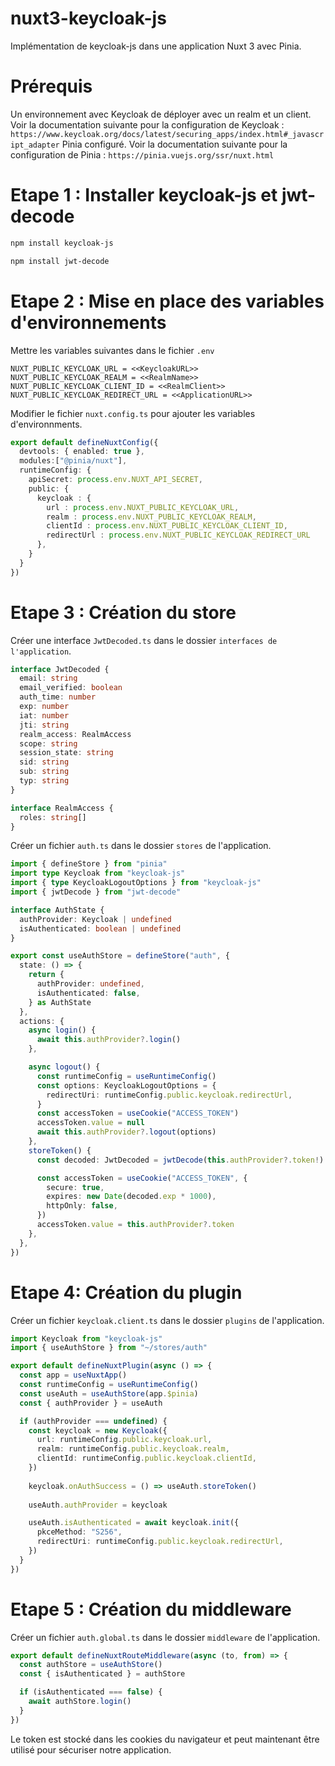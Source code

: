 # nuxt3-keycloak-js
Implémentation de keycloak-js dans une application Nuxt 3 avec Pinia.

# Prérequis
Un environnement avec Keycloak de déployer avec un realm et un client.
Voir la documentation suivante pour la configuration de Keycloak : `https://www.keycloak.org/docs/latest/securing_apps/index.html#_javascript_adapter`
Pinia configuré.
Voir la documentation suivante pour la configuration de Pinia :
`https://pinia.vuejs.org/ssr/nuxt.html`

# Etape 1 : Installer keycloak-js et jwt-decode
```bash
npm install keycloak-js
```
```bash
npm install jwt-decode
```

# Etape 2 : Mise en place des variables d'environnements
Mettre les variables suivantes dans le fichier `.env`
```
NUXT_PUBLIC_KEYCLOAK_URL = <<KeycloakURL>>
NUXT_PUBLIC_KEYCLOAK_REALM = <<RealmName>>
NUXT_PUBLIC_KEYCLOAK_CLIENT_ID = <<RealmClient>>
NUXT_PUBLIC_KEYCLOAK_REDIRECT_URL = <<ApplicationURL>>
```

Modifier le fichier `nuxt.config.ts` pour ajouter les variables d'environnments.
```ts
export default defineNuxtConfig({
  devtools: { enabled: true },
  modules:["@pinia/nuxt"],
  runtimeConfig: {
    apiSecret: process.env.NUXT_API_SECRET,
    public: {
      keycloak : {
        url : process.env.NUXT_PUBLIC_KEYCLOAK_URL,
        realm : process.env.NUXT_PUBLIC_KEYCLOAK_REALM,
        clientId : process.env.NUXT_PUBLIC_KEYCLOAK_CLIENT_ID,
        redirectUrl : process.env.NUXT_PUBLIC_KEYCLOAK_REDIRECT_URL
      },
    }
  }
})
```

# Etape 3 : Création du store
Créer une interface `JwtDecoded.ts` dans le dossier `interfaces de l'application`.
```ts
interface JwtDecoded {
  email: string
  email_verified: boolean
  auth_time: number
  exp: number
  iat: number
  jti: string
  realm_access: RealmAccess
  scope: string
  session_state: string
  sid: string
  sub: string
  typ: string
}

interface RealmAccess {
  roles: string[]
}
```
Créer un fichier `auth.ts` dans le dossier `stores` de l'application.
```ts
import { defineStore } from "pinia"
import type Keycloak from "keycloak-js"
import { type KeycloakLogoutOptions } from "keycloak-js"
import { jwtDecode } from "jwt-decode"

interface AuthState {
  authProvider: Keycloak | undefined
  isAuthenticated: boolean | undefined
}

export const useAuthStore = defineStore("auth", {
  state: () => {
    return {
      authProvider: undefined,
      isAuthenticated: false,
    } as AuthState
  },
  actions: {
    async login() {
      await this.authProvider?.login()
    },

    async logout() {
      const runtimeConfig = useRuntimeConfig()
      const options: KeycloakLogoutOptions = {
        redirectUri: runtimeConfig.public.keycloak.redirectUrl,
      }
      const accessToken = useCookie("ACCESS_TOKEN")
      accessToken.value = null
      await this.authProvider?.logout(options)
    },
    storeToken() {
      const decoded: JwtDecoded = jwtDecode(this.authProvider?.token!)

      const accessToken = useCookie("ACCESS_TOKEN", {
        secure: true,
        expires: new Date(decoded.exp * 1000),
        httpOnly: false,
      })
      accessToken.value = this.authProvider?.token
    },
  },
})
```

# Etape 4: Création du plugin
Créer un fichier `keycloak.client.ts`  dans le dossier `plugins` de l'application.
```ts
import Keycloak from "keycloak-js"
import { useAuthStore } from "~/stores/auth"

export default defineNuxtPlugin(async () => {
  const app = useNuxtApp()
  const runtimeConfig = useRuntimeConfig()
  const useAuth = useAuthStore(app.$pinia)
  const { authProvider } = useAuth

  if (authProvider === undefined) {
    const keycloak = new Keycloak({
      url: runtimeConfig.public.keycloak.url,
      realm: runtimeConfig.public.keycloak.realm,
      clientId: runtimeConfig.public.keycloak.clientId,
    })
    
    keycloak.onAuthSuccess = () => useAuth.storeToken()
    
    useAuth.authProvider = keycloak

    useAuth.isAuthenticated = await keycloak.init({
      pkceMethod: "S256",
      redirectUri: runtimeConfig.public.keycloak.redirectUrl,
    })
  }
})
```

# Etape 5 : Création du middleware
Créer un fichier `auth.global.ts`  dans le dossier `middleware` de l'application.
```ts
export default defineNuxtRouteMiddleware(async (to, from) => {
  const authStore = useAuthStore()
  const { isAuthenticated } = authStore

  if (isAuthenticated === false) {
    await authStore.login()
  }
})
```

Le token est stocké dans les cookies du navigateur et peut maintenant être utilisé pour sécuriser notre application.